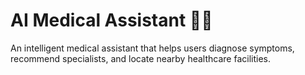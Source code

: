 # AI Medical Assistant 🤖🏥
An intelligent medical assistant that helps users diagnose symptoms, recommend specialists, and locate nearby healthcare facilities.
